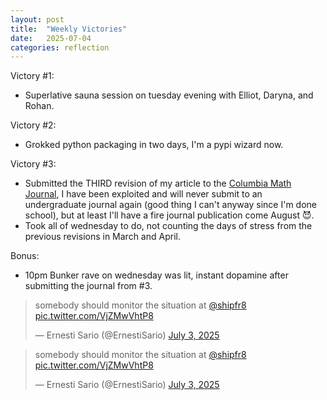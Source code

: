 ```yaml
---
layout: post
title:  "Weekly Victories"
date:   2025-07-04
categories: reflection
---
```


Victory #1:
- Superlative sauna session on tuesday evening with Elliot, Daryna, and Rohan.
   
Victory #2:
- Grokked python packaging in two days, I'm a pypi wizard now.
   
Victory #3:
- Submitted the THIRD revision of my article to the [Columbia Math Journal](https://journals.library.columbia.edu/index.php/cjum/index), I have been exploited and will never submit to an undergraduate journal again (good thing I can't anyway since I'm done school), but at least I'll have a fire journal publication come August 😈.
- Took all of wednesday to do, not counting the days of stress from the previous revisions in March and April.

Bonus:
- 10pm Bunker rave on wednesday was lit, instant dopamine after submitting the journal from #3.
> somebody should monitor the situation at [@shipfr8](https://twitter.com/shipfr8?ref_src=twsrc%5Etfw) [pic.twitter.com/VjZMwVhtP8](https://t.co/VjZMwVhtP8)
> 
> — Ernesti Sario (@ErnestiSario) [July 3, 2025](https://twitter.com/ErnestiSario/status/1940676825229021671?ref_src=twsrc%5Etfw)
<blockquote class="twitter-tweet" data-media-max-width="560"><p lang="en" dir="ltr">somebody should monitor the situation at <a href="https://twitter.com/shipfr8?ref_src=twsrc%5Etfw">@shipfr8</a> <a href="https://t.co/VjZMwVhtP8">pic.twitter.com/VjZMwVhtP8</a></p>&mdash; Ernesti Sario (@ErnestiSario) <a href="https://twitter.com/ErnestiSario/status/1940676825229021671?ref_src=twsrc%5Etfw">July 3, 2025</a></blockquote> <script async src="https://platform.twitter.com/widgets.js" charset="utf-8"></script>